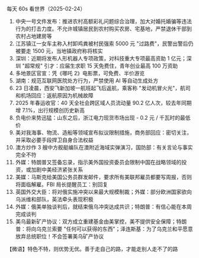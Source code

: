 每天 60s 看世界（2025-02-24）

1. 中央一号文件发布：推进农村高额彩礼问题综合治理，加大对婚托婚骗等违法行为的打击力度。不允许城镇居民到农村购买农房、宅基地，严禁退休干部到农村占地建房等
2. 江苏镇江一女车主称入村卸鸡粪被村民强索 5000 元 "过路费"，民警出警后仍被要走 1500 元，当地镇政府称将核实
3. 深圳：近期将发布人形机器人专项政策，对科技重大专项最高资助 1 亿元；深圳 "超常规" 引才：应届生求职 15 天免费住，青年创业最高 100 万资助
4. 多地景区官宣：凭《哪吒 2》电影票，可免费、半价游览
5. 湖南：规范互联网医院处方行为，严禁使用 AI 等自动生成处方
6. 23 日凌晨，西安飞新加坡一航班起飞后返航，乘客称 "发动机冒火光"，航司和机场回应：返航原因为机械故障
7. 2025 年春运收官：40 天全社会跨区域人员流动量 90.2 亿人次，较去年同期增 7.1%，出行规模创历史新高
8. 负电价来势迅猛：山东之后，浙江电力现货市场出现 - 0.2 元 / 千瓦时的最低价
9. 美对我海事、物流、造船等领域宣布拟议限制措施，商务部回应：密切关注，并采取必要手段捍卫自身合法权益
10. 澳方炒作 3 艘中方舰艇编队在澳附近海域实弹演习，国防部：有关言论与事实完全不符
11. 外媒：特朗普又签备忘录，指示美外国投资委员会限制中国在战略领域的投资，或加剧中美经济紧张关系
12. 美媒：马斯克给美国公务员群发邮件，要求所有美联邦雇员都要写周报，否则将面临解雇。FBI 局长提醒员工：别回复
13. 英国外交大臣：将对俄实施冲突以来最大规模制裁；外媒：部分欧洲国家欲向乌派维和部队，英法牵头表现积极
14. 外媒：俄美单独谈判后，就结束俄乌冲突达成共识；特朗普：有信心能在本周完成谈判
15. 美乌最新矿产协议：双方成立重建基金由美掌控，美不提供安全保障；特朗普：将向乌克兰索要 "任何可以获得的东西"；泽连斯基：为了乌克兰和平愿意放弃总统职位！不会签署美乌矿产协议

【微语】特色不特，则优势无优。善于走自己的路，才能走别人走不了的路
